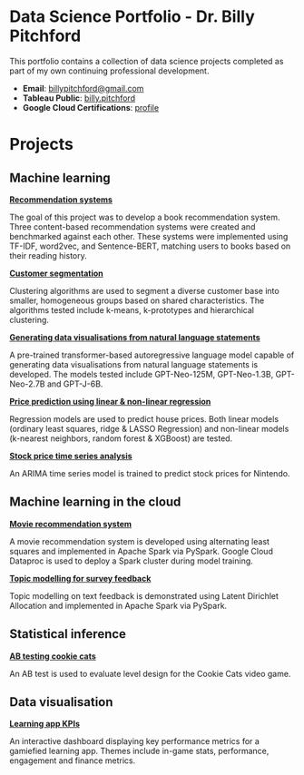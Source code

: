 # Data Science Portfolio - Dr. Billy Pitchford

This portfolio contains a collection of data science projects completed as part of my own continuing professional development.

- **Email**: [billypitchford@gmail.com](billypitchford@googlemail.com)
- **Tableau Public**: [billy.pitchford](https://public.tableau.com/app/profile/billy.pitchford)
- **Google Cloud Certifications**: [profile](https://www.cloudskillsboost.google/public_profiles/e9f6420d-73e1-4837-8e6a-ef0d1d4f5f62)

# Projects

## Machine learning

**[Recommendation systems](https://github.com/earth1987/book-content-based-recommender)**

The goal of this project was to develop a book recommendation system. Three content-based recommendation systems were created and benchmarked against each other. These systems were implemented using TF-IDF, word2vec, and Sentence-BERT, matching users to books based on their reading history.

**[Customer segmentation](https://github.com/earth1987/retail-customer-segmentation)**
  
Clustering algorithms are used to segment a diverse customer base into smaller, homogeneous groups based on shared characteristics. The algorithms tested include k-means, k-prototypes and hierarchical clustering.

**[Generating data visualisations from natural language statements](https://github.com/earth1987/Generating-Data-Visualisations-from-Natural-Language-Statements)**
  
A pre-trained transformer-based autoregressive language model capable of generating data visualisations from natural language statements is developed. The models tested include GPT-Neo-125M, GPT-Neo-1.3B, GPT-Neo-2.7B and GPT-J-6B.

**[Price prediction using linear & non-linear regression](https://github.com/earth1987/house-price-regression)**
  
Regression models are used to predict house prices. Both linear models (ordinary least squares, ridge & LASSO Regression) and non-linear models (k-nearest neighbors, random forest & XGBoost) are tested.

**[Stock price time series analysis](https://github.com/earth1987/time-series-stock-prices)**
  
An ARIMA time series model is trained to predict stock prices for Nintendo.

## Machine learning in the cloud

**[Movie recommendation system](https://github.com/earth1987/movie-recommender-als)**

A movie recommendation system is developed using alternating least squares and implemented in Apache Spark via PySpark. Google Cloud Dataproc is used to deploy a Spark cluster during model training.

**[Topic modelling for survey feedback](https://github.com/earth1987/feedback-topic-modelling)**

Topic modelling on text feedback is demonstrated using Latent Dirichlet Allocation and implemented in Apache Spark via PySpark.

## Statistical inference

**[AB testing cookie cats](https://github.com/earth1987/ab-testing-cookie-cats)**

An AB test is used to evaluate level design for the Cookie Cats video game.

## Data visualisation

**[Learning app KPIs](https://public.tableau.com/views/LearningappKPIs/GameKPIs?:language=en-US&:display_count=n&:origin=viz_share_link)**

An interactive dashboard displaying key performance metrics for a gamiefied learning app. Themes include in-game stats, performance, engagement and finance metrics.

